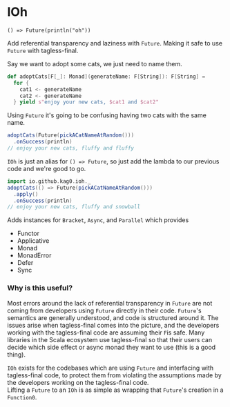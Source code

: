 # IOh

`() => Future(println("oh"))`

Add referential transparency and laziness with `Future`.
Making it safe to use `Future` with tagless-final.

Say we want to adopt some cats, we just need to name them.
```scala
def adoptCats[F[_]: Monad](generateName: F[String]): F[String] = 
  for {
    cat1 <- generateName
    cat2 <- generateName
  } yield s"enjoy your new cats, $cat1 and $cat2"
```

Using `Future` it's going to be confusing having two cats with the same name.
```scala
adoptCats(Future(pickACatNameAtRandom()))
  .onSuccess(println) 
// enjoy your new cats, fluffy and fluffy
```  

`IOh` is just an alias for `() => Future`, 
so just add the lambda to our previous code and we're good to go.
```scala
import io.github.kag0.ioh._
adoptCats(() => Future(pickACatNameAtRandom()))
  .apply()
  .onSuccess(println) 
// enjoy your new cats, fluffy and snowball
```

Adds instances for `Bracket`, `Async`, and `Parallel` which provides
* Functor
* Applicative
* Monad
* MonadError
* Defer
* Sync

### Why is this useful?

Most errors around the lack of referential transparency in `Future` are not 
coming from developers using `Future` directly in their code. 
`Future`'s semantics are generally understood, and code is structured around it.
The issues arise when tagless-final comes into the picture, 
and the developers working with the tagless-final code are assuming their `F`is 
safe.
Many libraries in the Scala ecosystem use tagless-final so that their users can 
decide which side effect or async monad they want to use (this is a good thing).

`IOh` exists for the codebases which are using `Future` and interfacing with 
tagless-final code, to protect them from violating the assumptions made by the 
developers working on the tagless-final code.  
Lifting a `Future` to an `IOh` is as simple as wrapping that `Future`'s creation 
in a `Function0`.
